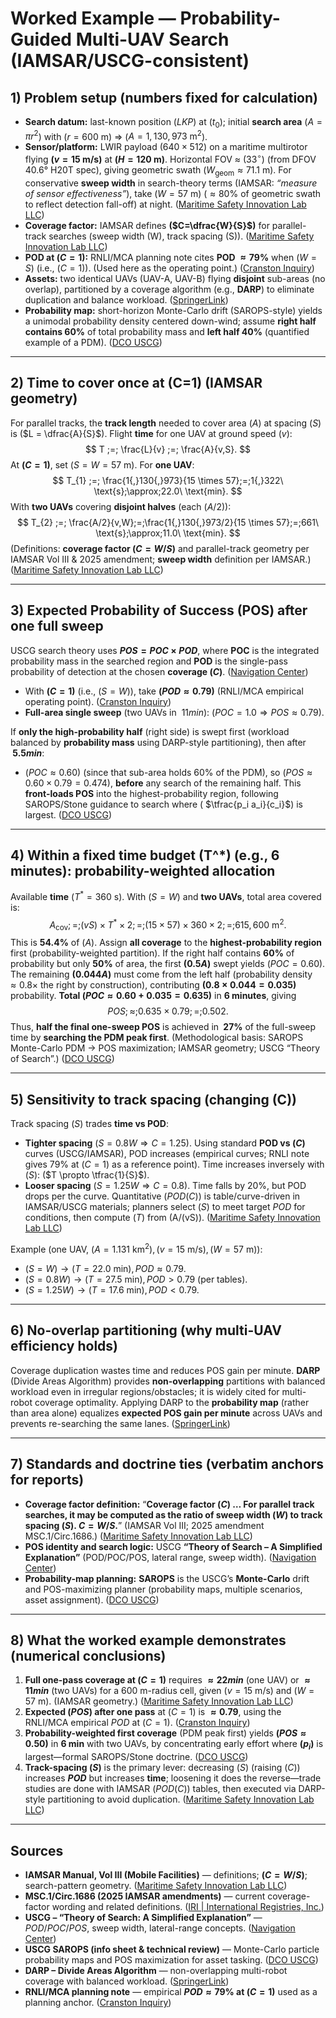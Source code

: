 # Worked Example — Probability-Guided Multi-UAV Search (IAMSAR/USCG-consistent)

## 1) Problem setup (numbers fixed for calculation)

- **Search datum:** last-known position ($LKP$) at ($t_0$); initial **search area** ($A=\pi r^2$) with ($r=600\ \text{m}$) ⇒ ($A = 1{,}130{,}973\ \text{m}^2$).
- **Sensor/platform:** LWIR payload ($640×512$) on a maritime multirotor flying **($v=15\ \text{m/s}$)** at **($H=120\ \text{m}$)**. Horizontal FOV ≈ ($33^\circ$) (from DFOV $40.6°$ H20T spec), giving geometric swath ($W_{\text{geom}} \approx 71.1\ \text{m}$). For conservative **sweep width** in search-theory terms (IAMSAR: *“measure of sensor effectiveness”*), take ($W=57\ \text{m}$) ($≈ 80$% of geometric swath to reflect detection fall-off) at night. ([Maritime Safety Innovation Lab LLC][1])
- **Coverage factor:** IAMSAR defines **($C=\dfrac{W}{S}$)** for parallel-track searches (sweep width (W), track spacing (S)). ([Maritime Safety Innovation Lab LLC][1])
- **POD at ($C=1$):** RNLI/MCA planning note cites **POD $≈ 79$%** when ($W=S$) (i.e., ($C=1$)). (Used here as the operating point.) ([Cranston Inquiry][2])
- **Assets:** two identical UAVs (UAV-A, UAV-B) flying **disjoint** sub-areas (no overlap), partitioned by a coverage algorithm (e.g., **DARP**) to eliminate duplication and balance workload. ([SpringerLink][3])
- **Probability map:** short-horizon Monte-Carlo drift (SAROPS-style) yields a unimodal probability density centered down-wind; assume **right half contains 60%** of total probability mass and **left half 40%** (quantified example of a PDM). ([DCO USCG][4])

---

## 2) Time to cover once at (C=1) (IAMSAR geometry)

For parallel tracks, the **track length** needed to cover area ($A$) at spacing ($S$) is ($L = \dfrac{A}{S}$). Flight **time** for one UAV at ground speed ($v$):
$$
T ;=; \frac{L}{v} ;=; \frac{A}{v,S}.
$$
At **($C=1$)**, set ($S=W=57\ \text{m}$). For **one UAV**:
$$
T_{1} ;=; \frac{1{,}130{,}973}{15 \times 57};=;1{,}322\ \text{s};\approx;22.0\ \text{min}.
$$
With **two UAVs** covering **disjoint halves** (each ($A/2$)):
$$
T_{2} ;=; \frac{A/2}{v,W};=;\frac{1{,}130{,}973/2}{15 \times 57};=;661\ \text{s};\approx;11.0\ \text{min}.
$$
(Definitions: **coverage factor ($C=W/S$)** and parallel-track geometry per IAMSAR Vol III & 2025 amendment; **sweep width** definition per IAMSAR.) ([Maritime Safety Innovation Lab LLC][1])

---

## 3) Expected Probability of Success (POS) after one full sweep

USCG search theory uses **$POS = POC × POD$**, where **POC** is the integrated probability mass in the searched region and **POD** is the single-pass probability of detection at the chosen **coverage ($C$)**. ([Navigation Center][5])

- With **($C=1$)** (i.e., ($S=W$)), take **($POD \approx 0.79$)** (RNLI/MCA empirical operating point). ([Cranston Inquiry][2])
- **Full-area single sweep** (two UAVs in $~11 min$): ($POC = 1.0 \Rightarrow POS \approx 0.79$).

If **only the high-probability half** (right side) is swept first (workload balanced by **probability mass** using DARP-style partitioning), then after **$~5.5 min$**:

- ($POC \approx 0.60$) (since that sub-area holds 60% of the PDM), so ($POS \approx 0.60 \times 0.79 = 0.474$), **before** any search of the remaining half.
  This **front-loads POS** into the highest-probability region, following SAROPS/Stone guidance to search where ( $\tfrac{p_i a_i}{c_i}$) is largest. ([DCO USCG][4])

---

## 4) Within a fixed time budget (T^*) (e.g., 6 minutes): probability-weighted allocation

Available **time** ($T^*=360\ \text{s}$). With ($S=W$) and **two UAVs**, total area covered is:
$$
A_{\text{cov}} ;=; (v S) \times T^* \times 2 ;=; (15\times 57)\times 360 \times 2 ;=; 615{,}600\ \text{m}^2.
$$
This is **$54.4$%** of ($A$). Assign **all coverage** to the **highest-probability region** first (probability-weighted partition). If the right half contains **$60$%** of probability but only **$50$%** of area, the first **($0.5A$)** swept yields ($POC=0.60$). The remaining **($0.044A$)** must come from the left half (probability density $≈ 0.8×$ the right by construction), contributing **($0.8 \times 0.044 = 0.035$)** probability.
**Total ($POC \approx 0.60 + 0.035 = 0.635$)** in **6 minutes**, giving
$$
POS ;\approx; 0.635 \times 0.79 ;=; 0.502.
$$
Thus, **half the final one-sweep POS** is achieved in **$~27$%** of the full-sweep time by **searching the PDM peak first**. (Methodological basis: SAROPS Monte-Carlo PDM → POS maximization; IAMSAR geometry; USCG “Theory of Search”.) ([DCO USCG][4])

---

## 5) Sensitivity to track spacing (changing (C))

Track spacing ($S$) trades **time vs POD**:

- **Tighter spacing** ($S=0.8W \Rightarrow C=1.25$). Using standard **POD vs ($C$)** curves (USCG/IAMSAR), POD increases (empirical curves; RNLI note gives $79$% at ($C=1$) as a reference point). Time increases inversely with ($S$): ($T \propto \tfrac{1}{S}$).
- **Looser spacing** ($S=1.25W \Rightarrow C=0.8$). Time falls by $20$%, but POD drops per the curve.
  Quantitative ($POD(C)$) is table/curve-driven in IAMSAR/USCG materials; planners select ($S$) to meet target $POD$ for conditions, then compute ($T$) from (A/(vS)). ([Maritime Safety Innovation Lab LLC][1])

Example (one UAV, ($A=1.131\ \text{km}^2), (v=15\ \text{m/s}), (W=57\ \text{m})$):

- $(S=W) → (T=22.0\ \text{min}), POD ≈ 0.79$.
- $(S=0.8W) → (T=27.5\ \text{min}), POD > 0.79$ (per tables).
- $(S=1.25W) → (T=17.6\ \text{min}), POD < 0.79$.

---

## 6) No-overlap partitioning (why multi-UAV efficiency holds)

Coverage duplication wastes time and reduces POS gain per minute. **DARP** (Divide Areas Algorithm) provides **non-overlapping** partitions with balanced workload even in irregular regions/obstacles; it is widely cited for multi-robot coverage optimality. Applying DARP to the **probability map** (rather than area alone) equalizes **expected POS gain per minute** across UAVs and prevents re-searching the same lanes. ([SpringerLink][3])

---

## 7) Standards and doctrine ties (verbatim anchors for reports)

- **Coverage factor definition:** “**Coverage factor ($C$) … For parallel track searches, it may be computed as the ratio of sweep width ($W$) to track spacing ($S$). $C = W / S$.**” (IAMSAR Vol III; 2025 amendment MSC.1/Circ.1686.) ([Maritime Safety Innovation Lab LLC][1])
- **POS identity and search logic:** USCG **“Theory of Search – A Simplified Explanation”** (POD/POC/POS, lateral range, sweep width). ([Navigation Center][5])
- **Probability-map planning:** **SAROPS** is the USCG’s **Monte-Carlo** drift and POS-maximizing planner (probability maps, multiple scenarios, asset assignment). ([DCO USCG][4])

---

## 8) What the worked example demonstrates (numerical conclusions)

1. **Full one-pass coverage at ($C=1$)** requires **$≈22 min$** (one UAV) or **$≈11 min$** (two UAVs) for a 600 m-radius cell, given ($v=15\ \text{m/s}$) and ($W=57\ \text{m}$). (IAMSAR geometry.) ([Maritime Safety Innovation Lab LLC][1])
2. **Expected ($POS$) after one pass** at ($C=1$) is **$≈0.79$**, using the RNLI/MCA empirical $POD$ at ($C=1$). ([Cranston Inquiry][2])
3. **Probability-weighted first coverage** (PDM peak first) yields **($POS \approx 0.50$)** in **6 min** with two UAVs, by concentrating early effort where **($p_i$)** is largest—formal SAROPS/Stone doctrine. ([DCO USCG][4])
4. **Track-spacing ($S$)** is the primary lever: decreasing ($S$) (raising ($C$)) increases **$POD$** but increases **time**; loosening it does the reverse—trade studies are done with IAMSAR ($POD(C)$) tables, then executed via DARP-style partitioning to avoid duplication. ([Maritime Safety Innovation Lab LLC][1])

---

## Sources

- **IAMSAR Manual, Vol III (Mobile Facilities)** — definitions; **($C=W/S$)**; search-pattern geometry. ([Maritime Safety Innovation Lab LLC][1])
- **MSC.1/Circ.1686 (2025 IAMSAR amendments)** — current coverage-factor wording and related definitions. ([IRI | International Registries, Inc.][6])
- **USCG – “Theory of Search: A Simplified Explanation”** — $POD/POC/POS$, sweep width, lateral-range concepts. ([Navigation Center][5])
- **USCG SAROPS (info sheet & technical review)** — Monte-Carlo particle probability maps and POS maximization for asset tasking. ([DCO USCG][4])
- **DARP – Divide Areas Algorithm** — non-overlapping multi-robot coverage with balanced workload. ([SpringerLink][3])
- **RNLI/MCA planning note** — empirical **$POD ≈ 79$% at ($C=1$)** used as a planning anchor. ([Cranston Inquiry][2])

[1]: https://maritimesafetyinnovationlab.org/wp-content/uploads/2021/02/Doc.9731-EN-IAMSAR-Manual-International-Aeronautical-and-Maritime-Search-and-Rescue-Manual-Volume-III-Mobile-Facilities.pdf?utm_source=chatgpt.com "IAMSAR MANUAL"
[2]: https://cranston.independent-inquiry.uk/wp-content/uploads/cranston-evidence/INQ000655_RNLI_MCA_agreement_on_search_and_rescue__SAR__operations_and_planning_provided_by_RNLI_01_11_2010.pdf?utm_source=chatgpt.com "INQ000655/1 - The Cranston Inquiry"
[3]: https://link.springer.com/article/10.1007/s10846-016-0461-x?utm_source=chatgpt.com "DARP: Divide Areas Algorithm for Optimal Multi-Robot ..."
[4]: https://www.dco.uscg.mil/Portals/9/CG-5R/SARfactsInfo/SAROPSInforSheet.pdf?utm_source=chatgpt.com "Search and Rescue Optimal Planning System (SAROPS)"
[5]: https://navcen.uscg.gov/sites/default/files/pdf/Theory_of_Search.pdf?utm_source=chatgpt.com "The Theory of Search - A Simplified Explanation - navcen"
[6]: https://www.register-iri.com/wp-content/uploads/MSC.1-Circ.1686.pdf?utm_source=chatgpt.com "MSC.1/Circ.1686 27 January 2025 AMENDMENTS TO ..."
